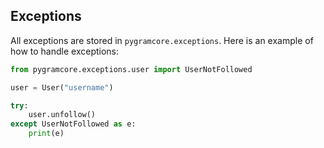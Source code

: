 ## Exceptions

All exceptions are stored in `pygramcore.exceptions`. Here is an example of how to handle exceptions:

```python
from pygramcore.exceptions.user import UserNotFollowed

user = User("username")

try:
	user.unfollow()
except UserNotFollowed as e:
	print(e)
```
